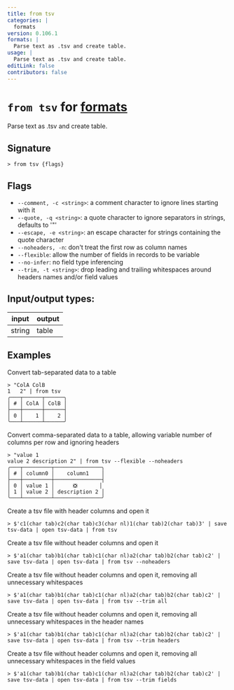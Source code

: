 ```yaml
---
title: from tsv
categories: |
  formats
version: 0.106.1
formats: |
  Parse text as .tsv and create table.
usage: |
  Parse text as .tsv and create table.
editLink: false
contributors: false
---
```

<!-- This file is automatically generated. Please edit the command in https://github.com/nushell/nushell instead. -->

# `from tsv` for [formats](/commands/categories/formats.md)

<div class='command-title'>Parse text as .tsv and create table.</div>

## Signature

```> from tsv {flags} ```

## Flags

 -  `--comment, -c <string>`: a comment character to ignore lines starting with it
 -  `--quote, -q <string>`: a quote character to ignore separators in strings, defaults to '"'
 -  `--escape, -e <string>`: an escape character for strings containing the quote character
 -  `--noheaders, -n`: don't treat the first row as column names
 -  `--flexible`: allow the number of fields in records to be variable
 -  `--no-infer`: no field type inferencing
 -  `--trim, -t <string>`: drop leading and trailing whitespaces around headers names and/or field values


## Input/output types:

| input  | output |
| ------ | ------ |
| string | table  |
## Examples

Convert tab-separated data to a table
```nu
> "ColA	ColB
1	2" | from tsv
╭───┬──────┬──────╮
│ # │ ColA │ ColB │
├───┼──────┼──────┤
│ 0 │    1 │    2 │
╰───┴──────┴──────╯

```

Convert comma-separated data to a table, allowing variable number of columns per row and ignoring headers
```nu
> "value 1
value 2	description 2" | from tsv --flexible --noheaders
╭───┬─────────┬───────────────╮
│ # │ column0 │    column1    │
├───┼─────────┼───────────────┤
│ 0 │ value 1 │      ❎       │
│ 1 │ value 2 │ description 2 │
╰───┴─────────┴───────────────╯

```

Create a tsv file with header columns and open it
```nu
> $'c1(char tab)c2(char tab)c3(char nl)1(char tab)2(char tab)3' | save tsv-data | open tsv-data | from tsv

```

Create a tsv file without header columns and open it
```nu
> $'a1(char tab)b1(char tab)c1(char nl)a2(char tab)b2(char tab)c2' | save tsv-data | open tsv-data | from tsv --noheaders

```

Create a tsv file without header columns and open it, removing all unnecessary whitespaces
```nu
> $'a1(char tab)b1(char tab)c1(char nl)a2(char tab)b2(char tab)c2' | save tsv-data | open tsv-data | from tsv --trim all

```

Create a tsv file without header columns and open it, removing all unnecessary whitespaces in the header names
```nu
> $'a1(char tab)b1(char tab)c1(char nl)a2(char tab)b2(char tab)c2' | save tsv-data | open tsv-data | from tsv --trim headers

```

Create a tsv file without header columns and open it, removing all unnecessary whitespaces in the field values
```nu
> $'a1(char tab)b1(char tab)c1(char nl)a2(char tab)b2(char tab)c2' | save tsv-data | open tsv-data | from tsv --trim fields

```
